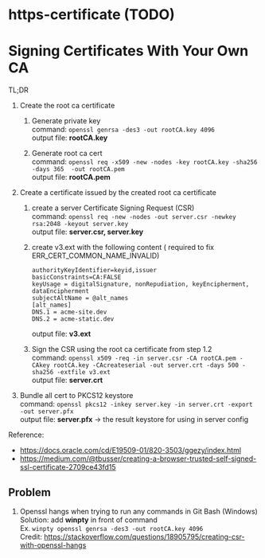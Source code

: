 

# https-certificate (TODO)

Signing Certificates With Your Own CA
======
TL;DR
1. Create the root ca certificate  
   1. Generate private key  
command: `openssl genrsa -des3 -out rootCA.key 4096`  
output file: **rootCA.key**  

   2. Generate root ca cert  
command: `openssl req -x509 -new -nodes -key rootCA.key -sha256 -days 365  -out rootCA.pem`  
output file: **rootCA.pem**

2. Create a certificate issued by the created root ca certificate  
   1. create a server Certificate Signing Request (CSR)  
command: `openssl req -new -nodes -out server.csr -newkey rsa:2048 -keyout server.key`  
output file: **server.csr, server.key**

   2. create v3.ext with the following content ( required to fix ERR_CERT_COMMON_NAME_INVALID)  
      ```
      authorityKeyIdentifier=keyid,issuer
      basicConstraints=CA:FALSE
      keyUsage = digitalSignature, nonRepudiation, keyEncipherment, dataEncipherment
      subjectAltName = @alt_names
      [alt_names]
      DNS.1 = acme-site.dev
      DNS.2 = acme-static.dev
      ```  
      output file: **v3.ext**

   3. Sign the CSR using the root ca certificate from step 1.2     
command: `openssl x509 -req -in server.csr -CA rootCA.pem -CAkey rootCA.key -CAcreateserial -out server.crt -days 500 -sha256 -extfile v3.ext`  
output file: **server.crt**

3. Bundle all cert to PKCS12 keystore  
command: `openssl pkcs12 -inkey server.key -in server.crt -export -out server.pfx`  
output file: **server.pfx** -> the result keystore for using in server config


Reference:  
* https://docs.oracle.com/cd/E19509-01/820-3503/ggezy/index.html
* https://medium.com/@tbusser/creating-a-browser-trusted-self-signed-ssl-certificate-2709ce43fd15


Problem
---

1. Openssl hangs when trying to run any commands in Git Bash (Windows)  
   Solution: add **winpty** in front of command  
   Ex. `winpty openssl genrsa -des3 -out rootCA.key 4096`  
   Credit: https://stackoverflow.com/questions/18905795/creating-csr-with-openssl-hangs
